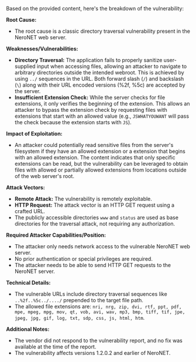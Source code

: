 Based on the provided content, here's the breakdown of the vulnerability:

**Root Cause:**

*   The root cause is a classic directory traversal vulnerability present in the NeroNET web server.

**Weaknesses/Vulnerabilities:**

*   **Directory Traversal:** The application fails to properly sanitize user-supplied input when accessing files, allowing an attacker to navigate to arbitrary directories outside the intended webroot. This is achieved by using `../` sequences in the URL. Both forward slash (`/`) and backslash (`\`) along with their URL encoded versions (%2f, %5c) are accepted by the server.
*   **Insufficient Extension Check:** While the server checks for file extensions, it only verifies the beginning of the extension. This allows an attacker to bypass the extension check by requesting files with extensions that start with an allowed value (e.g., `JSWHATYOUWANT` will pass the check because the extension starts with `JS`).

**Impact of Exploitation:**

*   An attacker could potentially read sensitive files from the server's filesystem if they have an allowed extension or a extension that begins with an allowed extension. The content indicates that only specific extensions can be read, but the vulnerability can be leveraged to obtain files with allowed or partially allowed extensions from locations outside of the web server's root.

**Attack Vectors:**

*   **Remote Attack:** The vulnerability is remotely exploitable.
*   **HTTP Request:** The attack vector is an HTTP GET request using a crafted URL.
*   The publicly accessible directories `www` and `status` are used as base directories for the traversal attack, not requiring any authorization.

**Required Attacker Capabilities/Position:**

*   The attacker only needs network access to the vulnerable NeroNET web server.
*   No prior authentication or special privileges are required.
*   The attacker needs to be able to send HTTP GET requests to the NeroNET server.

**Technical Details:**

*   The vulnerable URLs include directory traversal sequences like `..%2f..%5c../..../` prepended to the target file path.
*   The allowed file extensions are: `nri, nrg, zip, dvi, rtf, ppt, pdf, mpe, mpeg, mpg, mov, qt, vob, avi, wav, mp3, bmp, tiff, tif, jpe, jpeg, jpg, gif, log, txt, sdp, css, js, html, htm`.

**Additional Notes:**

*   The vendor did not respond to the vulnerability report, and no fix was available at the time of the report.
*   The vulnerability affects versions 1.2.0.2 and earlier of NeroNET.